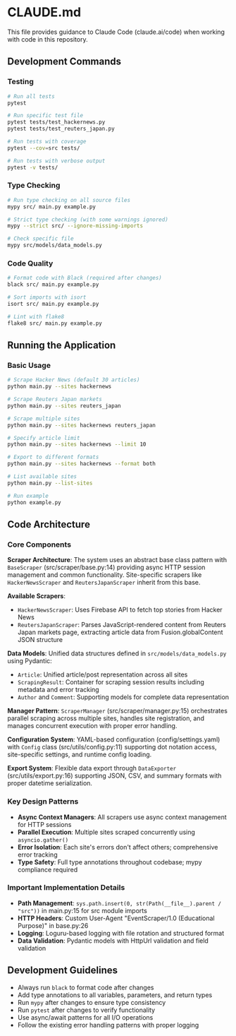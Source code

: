 # CLAUDE.md

This file provides guidance to Claude Code (claude.ai/code) when working with code in this repository.

## Development Commands

### Testing
```bash
# Run all tests
pytest

# Run specific test file
pytest tests/test_hackernews.py
pytest tests/test_reuters_japan.py

# Run tests with coverage
pytest --cov=src tests/

# Run tests with verbose output
pytest -v tests/
```

### Type Checking
```bash
# Run type checking on all source files
mypy src/ main.py example.py

# Strict type checking (with some warnings ignored)
mypy --strict src/ --ignore-missing-imports

# Check specific file
mypy src/models/data_models.py
```

### Code Quality
```bash
# Format code with Black (required after changes)
black src/ main.py example.py

# Sort imports with isort
isort src/ main.py example.py

# Lint with flake8
flake8 src/ main.py example.py
```

## Running the Application

### Basic Usage
```bash
# Scrape Hacker News (default 30 articles)
python main.py --sites hackernews

# Scrape Reuters Japan markets
python main.py --sites reuters_japan

# Scrape multiple sites
python main.py --sites hackernews reuters_japan

# Specify article limit
python main.py --sites hackernews --limit 10

# Export to different formats
python main.py --sites hackernews --format both

# List available sites
python main.py --list-sites

# Run example
python example.py
```

## Code Architecture

### Core Components

**Scraper Architecture**: The system uses an abstract base class pattern with `BaseScraper` (src/scraper/base.py:14) providing async HTTP session management and common functionality. Site-specific scrapers like `HackerNewsScraper` and `ReutersJapanScraper` inherit from this base.

**Available Scrapers**:
- `HackerNewsScraper`: Uses Firebase API to fetch top stories from Hacker News
- `ReutersJapanScraper`: Parses JavaScript-rendered content from Reuters Japan markets page, extracting article data from Fusion.globalContent JSON structure

**Data Models**: Unified data structures defined in `src/models/data_models.py` using Pydantic:
- `Article`: Unified article/post representation across all sites
- `ScrapingResult`: Container for scraping session results including metadata and error tracking
- `Author` and `Comment`: Supporting models for complete data representation

**Manager Pattern**: `ScraperManager` (src/scraper/manager.py:15) orchestrates parallel scraping across multiple sites, handles site registration, and manages concurrent execution with proper error handling.

**Configuration System**: YAML-based configuration (config/settings.yaml) with `Config` class (src/utils/config.py:11) supporting dot notation access, site-specific settings, and runtime config loading.

**Export System**: Flexible data export through `DataExporter` (src/utils/export.py:16) supporting JSON, CSV, and summary formats with proper datetime serialization.

### Key Design Patterns

- **Async Context Managers**: All scrapers use async context management for HTTP sessions
- **Parallel Execution**: Multiple sites scraped concurrently using `asyncio.gather()`
- **Error Isolation**: Each site's errors don't affect others; comprehensive error tracking
- **Type Safety**: Full type annotations throughout codebase; mypy compliance required

### Important Implementation Details

- **Path Management**: `sys.path.insert(0, str(Path(__file__).parent / "src"))` in main.py:15 for src module imports
- **HTTP Headers**: Custom User-Agent "EventScraper/1.0 (Educational Purpose)" in base.py:26
- **Logging**: Loguru-based logging with file rotation and structured format
- **Data Validation**: Pydantic models with HttpUrl validation and field validation

## Development Guidelines

- Always run `black` to format code after changes
- Add type annotations to all variables, parameters, and return types
- Run `mypy` after changes to ensure type consistency
- Run `pytest` after changes to verify functionality
- Use async/await patterns for all I/O operations
- Follow the existing error handling patterns with proper logging